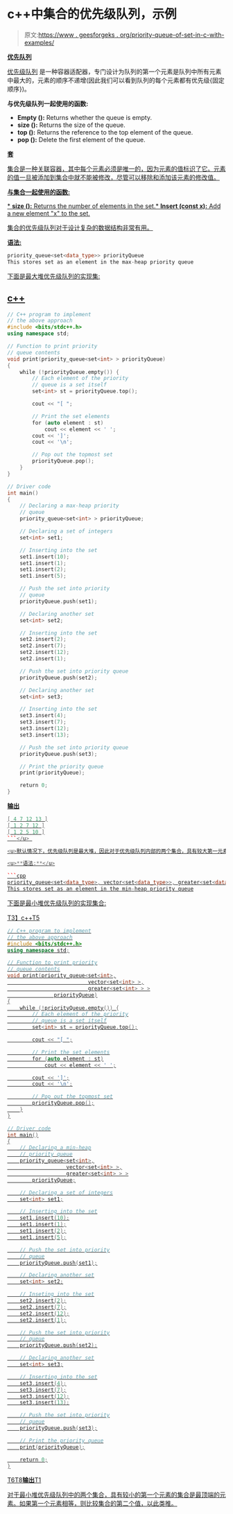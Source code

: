 # c++中集合的优先级队列，示例

> 原文:[https://www . geesforgeks . org/priority-queue-of-set-in-c-with-examples/](https://www.geeksforgeeks.org/priority-queue-of-sets-in-c-with-examples/)

**<u>优先队列</u>**

[<u>优先级队列</u>](https://www.geeksforgeeks.org/priority-queue-in-cpp-stl/) 是一种容器适配器，专门设计为队列的第一个元素是队列中所有元素中最大的，元素的顺序不递增(因此我们可以看到队列的每个元素都有优先级{固定顺序})。

**与优先级队列一起使用的函数:**

*   **Empty ():** Returns whether the queue is empty.
*   **size ():** Returns the size of the queue.
*   **top ():** Returns the reference to the top element of the queue.
*   **pop ():** Delete the first element of the queue.

**<u>套</u>**

[](https://www.geeksforgeeks.org/set-in-cpp-stl/)<u>集合是一种关联容器，其中每个元素必须是唯一的，因为元素的值标识了它。元素的值一旦被添加到集合中就不能被修改，尽管可以移除和添加该元素的修改值。</u>

<u>**与集合一起使用的函数:**</u>

<u>*   **size ():** Returns the number of elements in the set.*   **Insert (const x):** Add a new element "x" to the set.</u>

<u>集合的优先级队列对于设计复杂的数据结构非常有用。</u>

<u>**语法:**</u>

```cpp
priority_queue<set<data_type>> priorityQueue 
This stores set as an element in the max-heap priority queue
```

<u>下面是最大堆优先级队列的实现集:</u>

## <u>c++</u>

```cpp
// C++ program to implement
// the above approach
#include <bits/stdc++.h>
using namespace std;

// Function to print priority
// queue contents
void print(priority_queue<set<int> > priorityQueue)
{
    while (!priorityQueue.empty()) {
        // Each element of the priority
        // queue is a set itself
        set<int> st = priorityQueue.top();

        cout << "[ ";

        // Print the set elements
        for (auto element : st)
            cout << element << ' ';
        cout << ']';
        cout << '\n';

        // Pop out the topmost set
        priorityQueue.pop();
    }
}

// Driver code
int main()
{
    // Declaring a max-heap priority
    // queue
    priority_queue<set<int> > priorityQueue;

    // Declaring a set of integers
    set<int> set1;

    // Inserting into the set
    set1.insert(10);
    set1.insert(1);
    set1.insert(2);
    set1.insert(5);

    // Push the set into priority
    // queue
    priorityQueue.push(set1);

    // Declaring another set
    set<int> set2;

    // Inserting into the set
    set2.insert(2);
    set2.insert(7);
    set2.insert(12);
    set2.insert(1);

    // Push the set into priority queue
    priorityQueue.push(set2);

    // Declaring another set
    set<int> set3;

    // Inserting into the set
    set3.insert(4);
    set3.insert(7);
    set3.insert(12);
    set3.insert(13);

    // Push the set into priority queue
    priorityQueue.push(set3);

    // Print the priority queue
    print(priorityQueue);

    return 0;
}
```

<u>**输出**

```cpp
[ 4 7 12 13 ]
[ 1 2 7 12 ]
[ 1 2 5 10 ]
```</u> 

<u>默认情况下，优先级队列是最大堆，因此对于优先级队列内部的两个集合，具有较大第一元素的集合是最顶端的元素。如果第一个元素相等，则比较集合的第二个值，以此类推。</u>

<u>**语法:**</u>

```cpp
priority_queue<set<data_type>, vector<set<data_type>>, greater<set<data_type>>> priorityQueue 
This stores set as an element in the min-heap priority queue
```

<u>下面是最小堆优先级队列的实现集合:</u>

<u>T3】c++T5

```cpp
// C++ program to implement
// the above approach
#include <bits/stdc++.h>
using namespace std;

// Function to print priority
// queue contents
void print(priority_queue<set<int>,
                          vector<set<int> >,
                          greater<set<int> > >
               priorityQueue)
{
    while (!priorityQueue.empty()) {
        // Each element of the priority
        // queue is a set itself
        set<int> st = priorityQueue.top();

        cout << "[ ";

        // Print the set elements
        for (auto element : st)
            cout << element << ' ';

        cout << ']';
        cout << '\n';

        // Pop out the topmost set
        priorityQueue.pop();
    }
}

// Driver code
int main()
{
    // Declaring a min-heap
    // priority queue
    priority_queue<set<int>,
                   vector<set<int> >,
                   greater<set<int> > >
        priorityQueue;

    // Declaring a set of integers
    set<int> set1;

    // Inserting into the set
    set1.insert(10);
    set1.insert(1);
    set1.insert(2);
    set1.insert(5);

    // Push the set into priority
    // queue
    priorityQueue.push(set1);

    // Declaring another set
    set<int> set2;

    // Inseting into the set
    set2.insert(2);
    set2.insert(7);
    set2.insert(12);
    set2.insert(1);

    // Push the set into priority
    // queue
    priorityQueue.push(set2);

    // Declaring another set
    set<int> set3;

    // Inserting into the set
    set3.insert(4);
    set3.insert(7);
    set3.insert(12);
    set3.insert(13);

    // Push the set into priority
    // queue
    priorityQueue.push(set3);

    // Print the priority queue
    print(priorityQueue);

    return 0;
}
```

T6</u><u>T8**输出**T1

对于最小堆优先级队列中的两个集合，具有较小的第一个元素的集合是最顶端的元素。如果第一个元素相等，则比较集合的第二个值，以此类推。</u>